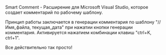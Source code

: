 Smart Comment - Расширение для Microsoft Visual Studio, которое создает комментарий по рабочему шаблону.

Принцип работы заключается в генерации комментария по шаблону "// Имя_файла, текущая_дата" при нажатии кнопки генерации комментария. Активируется нажатием комбинации клавиш "ctrl+K, ctrl+1".

Все действительно так просто!
